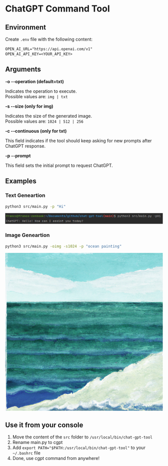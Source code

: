 # ChatGPT Command Tool

## Environment

Create `.env` file with the following content:
 ```dotenv
OPEN_AI_URL="https://api.openai.com/v1"
OPEN_AI_API_KEY=<YOUR_API_KEY>
 ```

## Arguments

**-o --operation (default=txt)**

Indicates the operation to execute.\
Possible values are: `img | txt`

**-s --size (only for img)**

Indicates the size of the generated image.\
Possible values are: `1024 | 512 | 256`

**-c --continuous (only for txt)**

This field indicates if the tool should keep asking for new prompts after ChatGPT response.

**-p --prompt**

This field sets the initial prompt to request ChatGPT.

## Examples

### Text Geneartion

 ```sh
python3 src/main.py -p "Hi"
 ```

![img.png](public/txt_result.png)

### Image Geneartion
 ```sh
python3 src/main.py -oimg -s1024 -p "ocean painting"
 ```

![result.png](public%2Fimg_result.png)

## Use it from your console
1. Move the content of the `src` folder to `/usr/local/bin/chat-gpt-tool`
2. Rename main.py to cgpt
3. Add `export PATH="$PATH:/usr/local/bin/chat-gpt-tool"` to your `~/.bashrc` file
4. Done, use cgpt command from anywhere!
